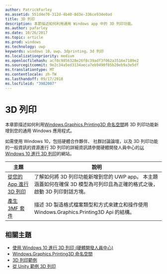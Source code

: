 ```yaml
---
author: PatrickFarley
ms.assetid: 551d4e70-312d-4b40-8d3e-336ce934e0ad
title: 3D 列印
description: 本節描述如何利用通用 Windows app 中的 3D 列印功能。
ms.author: pafarley
ms.date: 10/26/2017
ms.topic: article
ms.prod: windows
ms.technology: uwp
keywords: windows 10，uwp，3dprinting，3d 列印
ms.localizationpriority: medium
ms.openlocfilehash: acf0c9856328e26f8c39adf3f062a3516e7189e2
ms.sourcegitcommit: 9e2c34a5ed3134aeca7eb9490f05b20eb9a3e5df
ms.translationtype: MT
ms.contentlocale: zh-TW
ms.lasthandoff: 09/17/2018
ms.locfileid: "3982007"
---
```

# <a name="3d-printing"></a>3D 列印


本章節描述如何利用[Windows.Graphics.Printing3D 命名空間](https://msdn.microsoft.com/library/windows/apps/windows.graphics.printing3d.aspx)將 3D 列印功能新增到您的通用 Windows 應用程式。  

如需使用 Windows 10，包括硬體合作夥伴、 社群討論論壇，以及 3D 列印功能的一般資訊的資源進行 3D 列印的詳細資訊請參閱硬體開發人員中心的[以 Windows 10 進行 3D 列印](https://developer.microsoft.com/windows/hardware/3d-print-support-windows-10)的網站。

| 主題 | 說明 |
|-------|-------------|
| [從您的 App 進行 3D 列印](3d-print-from-app.md) | 了解如何將 3D 列印功能新增到您的 UWP app。 本主題涵蓋如何在確保 3D 模型為可列印且為正確的格式之後，啟動 3D 列印對話方塊。 |
| [產生 3MF 套件](generate-3mf.md) | 描述 3D 製造格式檔案類型和方式來建立和操作使用 Windows.Graphics.Printing3D Api 的結構。 |

## <a name="related-topics"></a>相關主題

* [使用 Windows 10 進行 3D 列印 (硬體開發人員中心)](https://developer.microsoft.com/windows/hardware/3d-print-support-windows-10)
* [Windows.Graphics.Printing3D 命名空間](https://msdn.microsoft.com/library/windows/apps/windows.graphics.printing3d.aspx)
* [3D 列印範例](https://github.com/Microsoft/Windows-universal-samples/tree/master/Samples/3DPrinting)
* [從 Unity 範例 3D 列印](https://github.com/Microsoft/Windows-universal-samples/tree/master/Samples/3DPrintingFromUnity)

 
